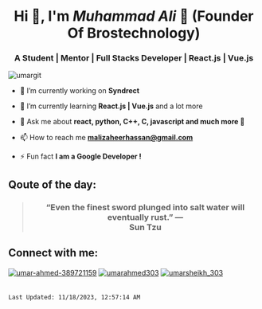 <h1 align="center">Hi 👋, I'm <i>Muhammad Ali</i> 🚀 (Founder Of Brostechnology)</h1>
<h3 align="center">A Student | Mentor | Full Stacks Developer | React.js | Vue.js</h3>

<p align="left"> <img src="![Alt text](image/muhammad%20ali%20.jpg)" alt="umargit" /> </p>

- 🔭 I’m currently working on **Syndrect**

- 🌱 I’m currently learning **React.js | Vue.js** and a lot more

- 💬 Ask me about **react, python, C++, C, javascript and much more 🤩**

- 📫 How to reach me **malizaheerhassan@gmail.com**

- ⚡ Fun fact **I am a Google Developer !**

<h2 align="left">Qoute of the day:</h2>
<h3 align="center"><blockquote>&ldquo;Even the finest sword plunged into salt water will eventually rust.&rdquo; &mdash; <footer>Sun Tzu</footer></blockquote></h3>

<div align="left">
    <h2 align="left">Connect with me:</h2>
    <a href="https://www.linkedin.com/in/muhammad-ali-7a142b254/" target="blank"><img align="center" src="https://cdn.jsdelivr.net/npm/simple-icons@3.0.1/icons/linkedin.svg" alt="umar-ahmed-389721159" height="30" width="40" /></a>
    <a href="https://www.facebook.com/profile.php?id=100049422849051" target="blank"><img align="center" src="https://cdn.jsdelivr.net/npm/simple-icons@3.0.1/icons/facebook.svg" alt="umarahmed303" height="30" width="40" /></a>
    <a href="https://www.instagram.com/muhammadali.918/" target="blank"><img align="center" src="https://cdn.jsdelivr.net/npm/simple-icons@3.0.1/icons/instagram.svg" alt="umarsheikh_303" height="30" width="40" /></a>
</div>

</br>

`Last Updated: 11/18/2023, 12:57:14 AM`